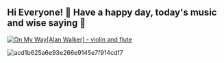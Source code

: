 ## Hi Everyone! 👋 Have a happy day, today's music and wise saying :musical_note:


[![On My Way[Alan Walker] - violin and flute](https://img.youtube.com/vi/enZHJ0RHZOQ/sddefault.jpg)](https://www.youtube.com/watch?enZHJ0RHZOQ)


![acd1b625a6e93e266e9145e7f914cdf7](https://user-images.githubusercontent.com/73863771/106607928-32228900-65a7-11eb-9559-c629550697da.png)

<!--
**choijisoo-94/choijisoo-94** is a ✨ _special_ ✨ repository because its `README.md` (this file) appears on your GitHub profile.

Here are some ideas to get you started:

- 🔭 I’m currently working on ...
- 🌱 I’m currently learning ...
- 👯 I’m looking to collaborate on ...
- 🤔 I’m looking for help with ...
- 💬 Ask me about ...
- 📫 How to reach me: ...
- 😄 Pronouns: ...
- ⚡ Fun fact: ...
-->

